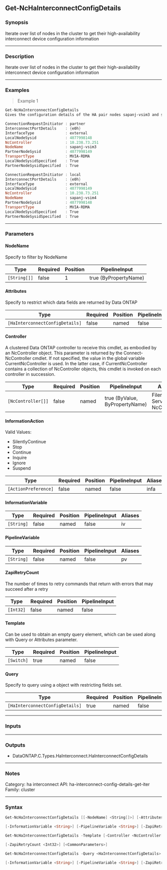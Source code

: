 Get-NcHaInterconnectConfigDetails
---------------------------------

### Synopsis
Iterate over list of nodes in the cluster to get their high-availability interconnect device configuration information

---

### Description

Iterate over list of nodes in the cluster to get their high-availability interconnect device configuration information

---

### Examples
> Example 1

```PowerShell
Get-NcHaInterconnectConfigDetails
Gives the configuration details of the HA pair nodes sapanj-vsim3 and sapanj-vsim4

ConnectionRequestInitiator : partner
InterconnectPortDetails    : {e0h}
InterfaceType              : external
LocalNodeSysid             : 4077998148
NcController               : 10.238.73.251
NodeName                   : sapanj-vsim3
PartnerNodeSysid           : 4077998149
TransportType              : MVIA-RDMA
LocalNodeSysidSpecified    : True
PartnerNodeSysidSpecified  : True

ConnectionRequestInitiator : local
InterconnectPortDetails    : {e0h}
InterfaceType              : external
LocalNodeSysid             : 4077998149
NcController               : 10.238.73.251
NodeName                   : sapanj-vsim4
PartnerNodeSysid           : 4077998148
TransportType              : MVIA-RDMA
LocalNodeSysidSpecified    : True
PartnerNodeSysidSpecified  : True

```

---

### Parameters
#### **NodeName**
Specify to filter by NodeName

|Type        |Required|Position|PipelineInput        |
|------------|--------|--------|---------------------|
|`[String[]]`|false   |1       |true (ByPropertyName)|

#### **Attributes**
Specify to restrict which data fields are returned by Data ONTAP

|Type                           |Required|Position|PipelineInput|
|-------------------------------|--------|--------|-------------|
|`[HaInterconnectConfigDetails]`|false   |named   |false        |

#### **Controller**
A clustered Data ONTAP controller to receive this cmdlet, as embodied by an NcController object.  This parameter is returned by the Connect-NcController cmdlet.  If not specified, the value in the global variable CurrentNcController is used.  In the latter case, if CurrentNcController contains a collection of NcController objects, this cmdlet is invoked on each controller in succession.

|Type              |Required|Position|PipelineInput                 |Aliases                          |
|------------------|--------|--------|------------------------------|---------------------------------|
|`[NcController[]]`|false   |named   |true (ByValue, ByPropertyName)|Filer<br/>Server<br/>NcController|

#### **InformationAction**

Valid Values:

* SilentlyContinue
* Stop
* Continue
* Inquire
* Ignore
* Suspend

|Type                |Required|Position|PipelineInput|Aliases|
|--------------------|--------|--------|-------------|-------|
|`[ActionPreference]`|false   |named   |false        |infa   |

#### **InformationVariable**

|Type      |Required|Position|PipelineInput|Aliases|
|----------|--------|--------|-------------|-------|
|`[String]`|false   |named   |false        |iv     |

#### **PipelineVariable**

|Type      |Required|Position|PipelineInput|Aliases|
|----------|--------|--------|-------------|-------|
|`[String]`|false   |named   |false        |pv     |

#### **ZapiRetryCount**
The number of times to retry commands that return with errors that may succeed after a retry

|Type     |Required|Position|PipelineInput|
|---------|--------|--------|-------------|
|`[Int32]`|false   |named   |false        |

#### **Template**
Can be used to obtain an empty query element, which can be used along with Query or Attributes parameter.

|Type      |Required|Position|PipelineInput|
|----------|--------|--------|-------------|
|`[Switch]`|true    |named   |false        |

#### **Query**
Specify to query using a object with restricting fields set.

|Type                           |Required|Position|PipelineInput|
|-------------------------------|--------|--------|-------------|
|`[HaInterconnectConfigDetails]`|true    |named   |false        |

---

### Inputs

---

### Outputs
* DataONTAP.C.Types.HaInterconnect.HaInterconnectConfigDetails

---

### Notes
Category: ha interconnect
API: ha-interconnect-config-details-get-iter
Family: cluster

---

### Syntax
```PowerShell
Get-NcHaInterconnectConfigDetails [[-NodeName] <String[]>] [-Attributes <HaInterconnectConfigDetails>] [-Controller <NcController[]>] [-InformationAction <ActionPreference>] 
```
```PowerShell
[-InformationVariable <String>] [-PipelineVariable <String>] [-ZapiRetryCount <Int32>] [<CommonParameters>]
```
```PowerShell
Get-NcHaInterconnectConfigDetails -Template [-Controller <NcController[]>] [-InformationAction <ActionPreference>] [-InformationVariable <String>] [-PipelineVariable <String>] 
```
```PowerShell
[-ZapiRetryCount <Int32>] [<CommonParameters>]
```
```PowerShell
Get-NcHaInterconnectConfigDetails -Query <HaInterconnectConfigDetails> [-Attributes <HaInterconnectConfigDetails>] [-Controller <NcController[]>] [-InformationAction <ActionPreference>] 
```
```PowerShell
[-InformationVariable <String>] [-PipelineVariable <String>] [-ZapiRetryCount <Int32>] [<CommonParameters>]
```
